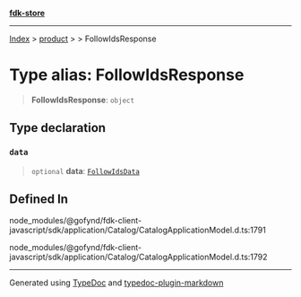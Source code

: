 [**fdk-store**](../../../README.md)
***

[Index](../../../API.md) > [product](../../README.md) > [<internal>](../README.md) > FollowIdsResponse

# Type alias: FollowIdsResponse

> **FollowIdsResponse**: `object`

## Type declaration

### `data`

> `optional` **data**: [`FollowIdsData`](type-alias.FollowIdsData.md)

## Defined In

node\_modules/@gofynd/fdk-client-javascript/sdk/application/Catalog/CatalogApplicationModel.d.ts:1791

node\_modules/@gofynd/fdk-client-javascript/sdk/application/Catalog/CatalogApplicationModel.d.ts:1792

***
Generated using [TypeDoc](https://typedoc.org/) and [typedoc-plugin-markdown](https://www.npmjs.com/package/typedoc-plugin-markdown)
